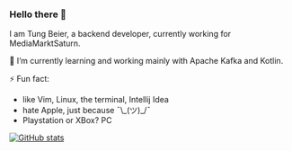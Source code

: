 ### Hello there 👋
I am Tung Beier, a backend developer, currently working for MediaMarktSaturn.

🌱 I’m currently learning and working mainly with Apache Kafka and Kotlin.

⚡ Fun fact:
  * like Vim, Linux, the terminal, Intellij Idea
  * hate Apple, just because ¯\\\_(ツ)_/¯
  * Playstation or XBox? PC

[![GitHub stats](https://github-readme-stats.vercel.app/api?username=beiertu-mms&count_private=true&show_icons=true&theme=solarized-dark&hide_title=true)](https://github.com/anuraghazra/github-readme-stats)

<!--
[![Top Langs](https://github-readme-stats.vercel.app/api/top-langs/?username=beiertu-mms)](https://github.com/anuraghazra/github-readme-stats)
<img src="https://github.com/konpa/devicon/tree/master/icons/vim/vim-orginal.svg" alt="Vim">

**beiertu-mms/beiertu-mms** is a ✨ _special_ ✨ repository because its `README.md` (this file) appears on your GitHub profile.

Here are some ideas to get you started:

- 🔭 I’m currently working on ...
- 👯 I’m looking to collaborate on ...
- 🤔 I’m looking for help with ...
- 💬 Ask me about ...
- 📫 How to reach me: ...
- 😄 Pronouns: ...
-->
